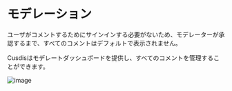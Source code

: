 # モデレーション

ユーザがコメントするためにサインインする必要がないため、モデレーターが承認するまで、すべてのコメントはデフォルトで表示されません。

Cusdisはモデレートダッシュボードを提供し、すべてのコメントを管理することができます。

![image](https://user-images.githubusercontent.com/55474996/235554013-466a245a-39b2-4225-ba18-a91edcf2bfab.png)